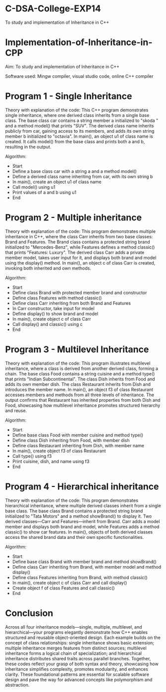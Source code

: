 # C-DSA-College-EXP14
To study and implementation of Inheritance in C++
# Implementation-of-Inheritance-in-CPP
Aim:
To study and implementation of Inheritance in C++

Software used:
Mingw compiler, visual studio code, online C++ compiler

# Program 1 - Single Inheritance

Theory with explanation of the code:
This C++ program demonstrates single inheritance, where one derived class inherits from a single base class. The base class car contains a string member a initialized to "skoda " and a method model() that prints "SUV". The derived class name inherits publicly from car, gaining access to its members, and adds its own string member b initialized to "octavia". In main(), an object u1 of class name is created. It calls model() from the base class and prints both a and b, resulting in the output.

Algorithm:
- Start
- Define a base class car with a string a and a method model()
- Define a derived class name inheriting from car, with its own string b
- In main(), create an object u1 of class name
- Call model() using u1
- Print values of a and b using u1
- End

# Program 2 -	Multiple inheritance

Theory with explanation of the code:
This program demonstrates multiple inheritance in C++, where the class Carr inherits from two base classes: Brand and Features. The Brand class contains a protected string brand initialized to "Mercedes-Benz", while Features defines a method classic() that prints "Features: Luxury". The derived class Carr adds a private member model, takes user input for it, and displays both brand and model using the display() method. In main(), an object c of class Carr is created, invoking both inherited and own methods. 

Algorithm:
- Start
- Define class Brand with protected member brand and constructor
- Define class Features with method classic()
- Define class Carr inheriting from both Brand and Features
- In Carr constructor, take input for model
- Define display() to show brand and model
- In main(), create object c of class Carr
- Call display() and classic() using c
- End

# Program 3 - Multilevel Inheritance

Theory with explanation of the code:
This program illustrates multilevel inheritance, where a class is derived from another derived class, forming a chain. The base class Food contains a string cuisine and a method type() that prints "Indian Subcontinental". The class Dish inherits from Food and adds its own member dish. The class Restaurant inherits from Dish and introduces the member name. In main(), an object f3 of class Restaurant accesses members and methods from all three levels of inheritance. The output confirms that Restaurant has inherited properties from both Dish and Food, showcasing how multilevel inheritance promotes structured hierarchy and reuse.

Algorithm:
- Start
- Define base class Food with member cuisine and method type()
- Define class Dish inheriting from Food, with member dish
- Define class Restaurant inheriting from Dish, with member name
- In main(), create object f3 of class Restaurant
- Call type() using f3
- Print cuisine, dish, and name using f3
- End

# Program 4 - Hierarchical inheritance

Theory with explanation of the code:
This program demonstrates hierarchical inheritance, where multiple derived classes inherit from a single base class. The base class Brand contains a protected string brand initialized to "Tata Motors" and a method showBrand() to display it. Two derived classes—Carr and Features—inherit from Brand. Carr adds a model member and displays both brand and model, while Features adds a method classic() to show car features. In main(), objects of both derived classes access the shared brand data and their own specific functionalities.

Algorithm:
- Start
- Define base class Brand with member brand and method showBrand()
- Define class Carr inheriting from Brand, with member model and method display()
- Define class Features inheriting from Brand, with method classic()
- In main(), create object c of class Carr and call display()
- Create object f of class Features and call classic()
- End

# Conclusion
Across all four inheritance models—single, multiple, multilevel, and hierarchical—your programs elegantly demonstrate how C++ enables structured and reusable object-oriented design. Each example builds on the concept of class relationships: single inheritance shows basic extension; multiple inheritance merges features from distinct sources; multilevel inheritance forms a logical chain of specialization; and hierarchical inheritance distributes shared traits across parallel branches. Together, these codes reflect your grasp of both syntax and theory, showcasing how inheritance simplifies complexity, promotes modularity, and enhances clarity. These foundational patterns are essential for scalable software design and pave the way for advanced concepts like polymorphism and abstraction.







